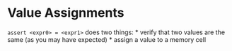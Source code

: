 # Value Assignments

`assert <expr0> = <expr1>` does two things:
    * verify that two values are the same (as you may have expected)
    * assign a value to a memory cell